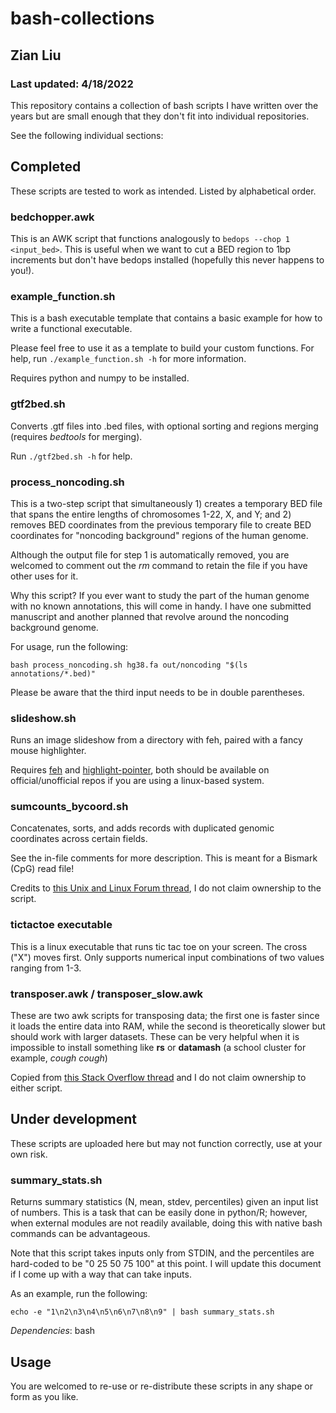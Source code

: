 # bash-collections
## Zian Liu
### Last updated: 4/18/2022

This repository contains a collection of bash scripts I have written over the years but are small enough that they don't fit into individual repositories. 

See the following individual sections:

## Completed

These scripts are tested to work as intended. Listed by alphabetical order.

### bedchopper.awk

This is an AWK script that functions analogously to ``bedops --chop 1 <input_bed>``. This is useful when we want to cut a BED region to 1bp increments but don't have bedops installed (hopefully this never happens to you!).


### example_function.sh

This is a bash executable template that contains a basic example for how to write a functional executable.

Please feel free to use it as a template to build your custom functions. For help, run ``./example_function.sh -h`` for more information.

Requires python and numpy to be installed.


### gtf2bed.sh

Converts .gtf files into .bed files, with optional sorting and regions merging (requires *bedtools* for merging). 

Run ``./gtf2bed.sh -h`` for help.


### process_noncoding.sh

This is a two-step script that simultaneously 1) creates a temporary BED file that spans the entire lengths of chromosomes 1-22, X, and Y; and 2) removes BED coordinates from the previous temporary file to create BED coordinates for "noncoding background" regions of the human genome.

Although the output file for step 1 is automatically removed, you are welcomed to comment out the *rm* command to retain the file if you have other uses for it. 

Why this script? If you ever want to study the part of the human genome with no known annotations, this will come in handy. I have one submitted manuscript and another planned that revolve around the noncoding background genome.

For usage, run the following:
```
bash process_noncoding.sh hg38.fa out/noncoding "$(ls annotations/*.bed)"
```

Please be aware that the third input needs to be in double parentheses.


### slideshow.sh

Runs an image slideshow from a directory with feh, paired with a fancy mouse highlighter.

Requires [feh](https://github.com/derf/feh) and [highlight-pointer](https://github.com/swillner/highlight-pointer), both should be available on official/unofficial repos if you are using a linux-based system. 


### sumcounts_bycoord.sh

Concatenates, sorts, and adds records with duplicated genomic coordinates across certain fields. 

See the in-file comments for more description. This is meant for a Bismark (CpG) read file!

Credits to [this Unix and Linux Forum thread](https://www.unix.com/shell-programming-and-scripting/278229-do-replace-operation-awk-sum-multiple-columns-if-another-column-has-duplicate-values.html), I do not claim ownership to the script. 


### tictactoe executable

This is a linux executable that runs tic tac toe on your screen. The cross ("X") moves first. Only supports numerical input combinations of two values ranging from 1-3.


### transposer.awk / transposer_slow.awk

These are two awk scripts for transposing data; the first one is faster since it loads the entire data into RAM, while the second is theoretically slower but should work with larger datasets. These can be very helpful when it is impossible to install something like **rs** or **datamash** (a school cluster for example, *cough cough*)

Copied from [this Stack Overflow thread](https://stackoverflow.com/questions/1729824/an-efficient-way-to-transpose-a-file-in-bash) and I do not claim ownership to either script.


## Under development

These scripts are uploaded here but may not function correctly, use at your own risk.

### summary_stats.sh

Returns summary statistics (N, mean, stdev, percentiles) given an input list of numbers. This is a task that can be easily done in python/R; however, when external modules are not readily available, doing this with native bash commands can be advantageous. 

Note that this script takes inputs only from STDIN, and the percentiles are hard-coded to be "0 25 50 75 100" at this point. I will update this document if I come up with a way that can take inputs.

As an example, run the following:
```
echo -e "1\n2\n3\n4\n5\n6\n7\n8\n9" | bash summary_stats.sh
```

*Dependencies*: bash

## Usage

You are welcomed to re-use or re-distribute these scripts in any shape or form as you like.
